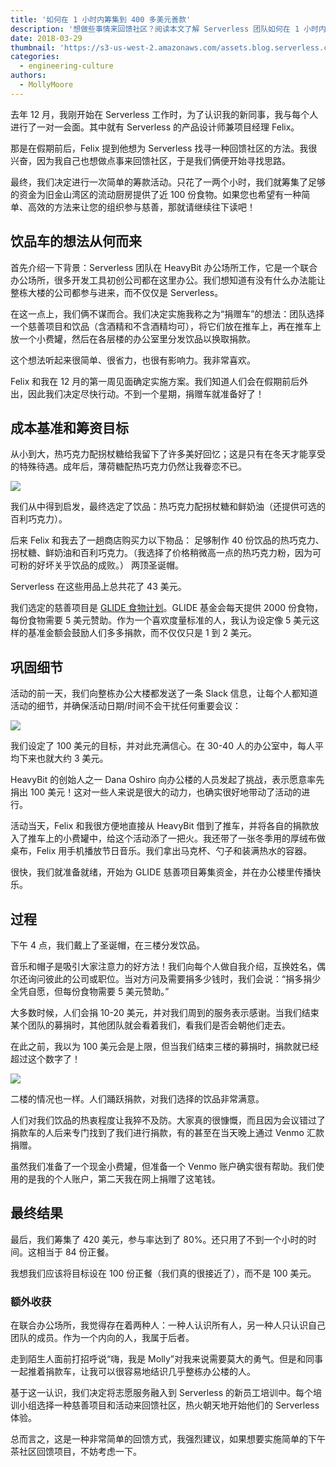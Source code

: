 ```yaml
---
title: '如何在 1 小时内筹集到 400 多美元善款'
description: '想做些事情来回馈社区？阅读本文了解 Serverless 团队如何在 1 小时内筹集到 400 多美元善款。'
date: 2018-03-29
thumbnail: 'https://s3-us-west-2.amazonaws.com/assets.blog.serverless.com/donation-cart/molly-felix.png'
categories:
  - engineering-culture
authors:
  - MollyMoore
---
```


去年 12 月，我刚开始在 Serverless 工作时，为了认识我的新同事，我与每个人进行了一对一会面。其中就有 Serverless 的产品设计师兼项目经理 Felix。

那是在假期前后，Felix 提到他想为 Serverless 找寻一种回馈社区的方法。我很兴奋，因为我自己也想做点事来回馈社区，于是我们俩便开始寻找思路。

最终，我们决定进行一次简单的筹款活动。只花了一两个小时，我们就筹集了足够的资金为旧金山湾区的流动厨房提供了近 100 份食物。如果您也希望有一种简单、高效的方法来让您的组织参与慈善，那就请继续往下读吧！

## 饮品车的想法从何而来

首先介绍一下背景：Serverless 团队在 HeavyBit 办公场所工作，它是一个联合办公场所，很多开发工具初创公司都在这里办公。我们想知道有没有什么办法能让整栋大楼的公司都参与进来，而不仅仅是 Serverless。

在这一点上，我们俩不谋而合。我们决定实施我称之为“捐赠车”的想法：团队选择一个慈善项目和饮品（含酒精和不含酒精均可），将它们放在推车上，再在推车上放一个小费罐，然后在各层楼的办公室里分发饮品以换取捐款。

这个想法听起来很简单、很省力，也很有影响力。我非常喜欢。

Felix 和我在 12 月的第一周见面确定实施方案。我们知道人们会在假期前后外出，因此我们决定尽快行动。不到一个星期，捐赠车就准备好了！

## 成本基准和筹资目标

从小到大，热巧克力配拐杖糖给我留下了许多美好回忆；这是只有在冬天才能享受的特殊待遇。成年后，薄荷糖配热巧克力仍然让我眷恋不已。

<image src="https://s3-us-west-2.amazonaws.com/assets.blog.serverless.com/donation-cart/candy-cane.jpg">

我们从中得到启发，最终选定了饮品：热巧克力配拐杖糖和鲜奶油（还提供可选的百利巧克力）。

后来 Felix 和我去了一趟商店购买力以下物品：
足够制作 40 份饮品的热巧克力、拐杖糖、鲜奶油和百利巧克力。（我选择了价格稍微高一点的热巧克力粉，因为可可粉的好坏关乎饮品的成败。）
两顶圣诞帽。

Serverless 在这些用品上总共花了 43 美元。

我们选定的慈善项目是 [GLIDE 食物计划](https://www.glide.org/feedthehungry)。GLIDE 基金会每天提供 2000 份食物，每份食物需要 5 美元赞助。作为一个喜欢度量标准的人，我认为设定像 5 美元这样的基准金额会鼓励人们多多捐款，而不仅仅只是 1 到 2 美元。

## 巩固细节

活动的前一天，我们向整栋办公大楼都发送了一条 Slack 信息，让每个人都知道活动的细节，并确保活动日期/时间不会干扰任何重要会议：

<image src="https://s3-us-west-2.amazonaws.com/assets.blog.serverless.com/donation-cart/slack.png">

我们设定了 100 美元的目标，并对此充满信心。在 30-40 人的办公室中，每人平均下来也就大约 3 美元。

HeavyBit 的创始人之一 Dana Oshiro 向办公楼的人员发起了挑战，表示愿意率先捐出 100 美元！这对一些人来说是很大的动力，也确实很好地带动了活动的进行。

活动当天，Felix 和我很方便地直接从 HeavyBit 借到了推车，并将各自的捐款放入了推车上的小费罐中，给这个活动添了一把火。我还带了一张冬季用的厚绒布做桌布，Felix 用手机播放节日音乐。我们拿出马克杯、勺子和装满热水的容器。

很快，我们就准备就绪，开始为 GLIDE 慈善项目筹集资金，并在办公楼里传播快乐。

## 过程

下午 4 点，我们戴上了圣诞帽，在三楼分发饮品。

音乐和帽子是吸引大家注意力的好方法！我们向每个人做自我介绍，互换姓名，偶尔还询问彼此的公司或职位。当对方问及需要捐多少钱时，我们会说：“捐多捐少全凭自愿，但每份食物需要 5 美元赞助。”

大多数时候，人们会捐 10-20 美元，并对我们周到的服务表示感谢。当我们结束某个团队的募捐时，其他团队就会看着我们，看我们是否会朝他们走去。

在此之前，我以为 100 美元会是上限，但当我们结束三楼的募捐时，捐款就已经超过这个数字了！

<image src="https://s3-us-west-2.amazonaws.com/assets.blog.serverless.com/donation-cart/bar-cart.png">

二楼的情况也一样。人们踊跃捐款，对我们选择的饮品非常满意。

人们对我们饮品的热衷程度让我猝不及防。大家真的很慷慨，而且因为会议错过了捐款车的人后来专门找到了我们进行捐款，有的甚至在当天晚上通过 Venmo 汇款捐赠。

虽然我们准备了一个现金小费罐，但准备一个 Venmo 账户确实很有帮助。我们使用的是我的个人账户，第二天我在网上捐赠了这笔钱。

## 最终结果

最后，我们筹集了 420 美元，参与率达到了 80%。还只用了不到一个小时的时间。这相当于 84 份正餐。

我想我们应该将目标设在 100 份正餐（我们真的很接近了），而不是 100 美元。

### 额外收获

在联合办公场所，我觉得存在着两种人：一种人认识所有人，另一种人只认识自己团队的成员。作为一个内向的人，我属于后者。

走到陌生人面前打招呼说“嗨，我是 Molly”对我来说需要莫大的勇气。但是和同事一起推着捐款车，让我可以很容易地结识几乎整栋办公楼的人。

基于这一认识，我们决定将志愿服务融入到 Serverless 的新员工培训中。每个培训小组选择一种慈善项目和活动来回馈社区，热火朝天地开始他们的 Serverless 体验。

总而言之，这是一种非常简单的回馈方式，我强烈建议，如果想要实施简单的下午茶社区回馈项目，不妨考虑一下。

